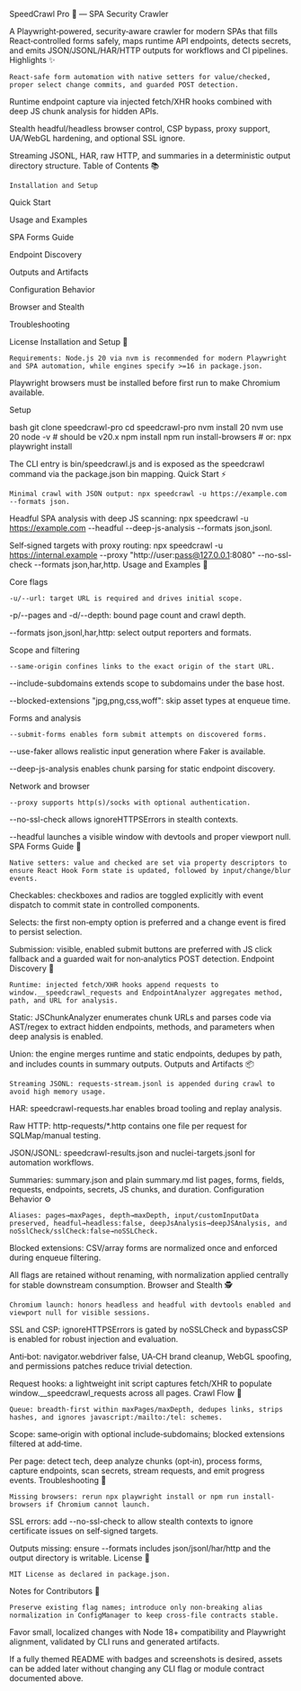 SpeedCrawl Pro 🚀 — SPA Security Crawler

A Playwright‑powered, security‑aware crawler for modern SPAs that fills React‑controlled forms safely, maps runtime API endpoints, detects secrets, and emits JSON/JSONL/HAR/HTTP outputs for workflows and CI pipelines.
Highlights ✨

    React‑safe form automation with native setters for value/checked, proper select change commits, and guarded POST detection.

Runtime endpoint capture via injected fetch/XHR hooks combined with deep JS chunk analysis for hidden APIs.

Stealth headful/headless browser control, CSP bypass, proxy support, UA/WebGL hardening, and optional SSL ignore.

Streaming JSONL, HAR, raw HTTP, and summaries in a deterministic output directory structure.
Table of Contents 📚

    Installation and Setup

Quick Start

Usage and Examples

SPA Forms Guide

Endpoint Discovery

Outputs and Artifacts

Configuration Behavior

Browser and Stealth

Troubleshooting

License
Installation and Setup 🧱

    Requirements: Node.js 20 via nvm is recommended for modern Playwright and SPA automation, while engines specify >=16 in package.json.

Playwright browsers must be installed before first run to make Chromium available.

Setup

bash
git clone <your-repo-url> speedcrawl-pro
cd speedcrawl-pro
nvm install 20
nvm use 20
node -v   # should be v20.x
npm install
npm run install-browsers   # or: npx playwright install

The CLI entry is bin/speedcrawl.js and is exposed as the speedcrawl command via the package.json bin mapping.
Quick Start ⚡

    Minimal crawl with JSON output: npx speedcrawl -u https://example.com --formats json.

Headful SPA analysis with deep JS scanning: npx speedcrawl -u https://example.com --headful --deep-js-analysis --formats json,jsonl.

Self‑signed targets with proxy routing: npx speedcrawl -u https://internal.example --proxy "http://user:pass@127.0.0.1:8080" --no-ssl-check --formats json,har,http.
Usage and Examples 🧭

Core flags

    -u/--url: target URL is required and drives initial scope.

-p/--pages and -d/--depth: bound page count and crawl depth.

--formats json,jsonl,har,http: select output reporters and formats.

Scope and filtering

    --same-origin confines links to the exact origin of the start URL.

--include-subdomains extends scope to subdomains under the base host.

--blocked-extensions "jpg,png,css,woff": skip asset types at enqueue time.

Forms and analysis

    --submit-forms enables form submit attempts on discovered forms.

--use-faker allows realistic input generation where Faker is available.

--deep-js-analysis enables chunk parsing for static endpoint discovery.

Network and browser

    --proxy supports http(s)/socks with optional authentication.

--no-ssl-check allows ignoreHTTPSErrors in stealth contexts.

--headful launches a visible window with devtools and proper viewport null.
SPA Forms Guide 📝

    Native setters: value and checked are set via property descriptors to ensure React Hook Form state is updated, followed by input/change/blur events.

Checkables: checkboxes and radios are toggled explicitly with event dispatch to commit state in controlled components.

Selects: the first non‑empty option is preferred and a change event is fired to persist selection.

Submission: visible, enabled submit buttons are preferred with JS click fallback and a guarded wait for non‑analytics POST detection.
Endpoint Discovery 🎯

    Runtime: injected fetch/XHR hooks append requests to window.__speedcrawl_requests and EndpointAnalyzer aggregates method, path, and URL for analysis.

Static: JSChunkAnalyzer enumerates chunk URLs and parses code via AST/regex to extract hidden endpoints, methods, and parameters when deep analysis is enabled.

Union: the engine merges runtime and static endpoints, dedupes by path, and includes counts in summary outputs.
Outputs and Artifacts 📦

    Streaming JSONL: requests‑stream.jsonl is appended during crawl to avoid high memory usage.

HAR: speedcrawl-requests.har enables broad tooling and replay analysis.

Raw HTTP: http-requests/*.http contains one file per request for SQLMap/manual testing.

JSON/JSONL: speedcrawl-results.json and nuclei-targets.jsonl for automation workflows.

Summaries: summary.json and plain summary.md list pages, forms, fields, requests, endpoints, secrets, JS chunks, and duration.
Configuration Behavior ⚙️

    Aliases: pages→maxPages, depth→maxDepth, input/customInputData preserved, headful→headless:false, deepJsAnalysis→deepJSAnalysis, and noSslCheck/sslCheck:false→noSSLCheck.

Blocked extensions: CSV/array forms are normalized once and enforced during enqueue filtering.

All flags are retained without renaming, with normalization applied centrally for stable downstream consumption.
Browser and Stealth 🕵️

    Chromium launch: honors headless and headful with devtools enabled and viewport null for visible sessions.

SSL and CSP: ignoreHTTPSErrors is gated by noSSLCheck and bypassCSP is enabled for robust injection and evaluation.

Anti‑bot: navigator.webdriver false, UA‑CH brand cleanup, WebGL spoofing, and permissions patches reduce trivial detection.

Request hooks: a lightweight init script captures fetch/XHR to populate window.__speedcrawl_requests across all pages.
Crawl Flow 🔁

    Queue: breadth‑first within maxPages/maxDepth, dedupes links, strips hashes, and ignores javascript:/mailto:/tel: schemes.

Scope: same‑origin with optional include‑subdomains; blocked extensions filtered at add‑time.

Per page: detect tech, deep analyze chunks (opt‑in), process forms, capture endpoints, scan secrets, stream requests, and emit progress events.
Troubleshooting 🧩

    Missing browsers: rerun npx playwright install or npm run install-browsers if Chromium cannot launch.

SSL errors: add --no-ssl-check to allow stealth contexts to ignore certificate issues on self‑signed targets.

Outputs missing: ensure --formats includes json/jsonl/har/http and the output directory is writable.
License 📄

    MIT License as declared in package.json.

Notes for Contributors 🤝

    Preserve existing flag names; introduce only non‑breaking alias normalization in ConfigManager to keep cross‑file contracts stable.

Favor small, localized changes with Node 18+ compatibility and Playwright alignment, validated by CLI runs and generated artifacts.

If a fully themed README with badges and screenshots is desired, assets can be added later without changing any CLI flag or module contract documented above.
